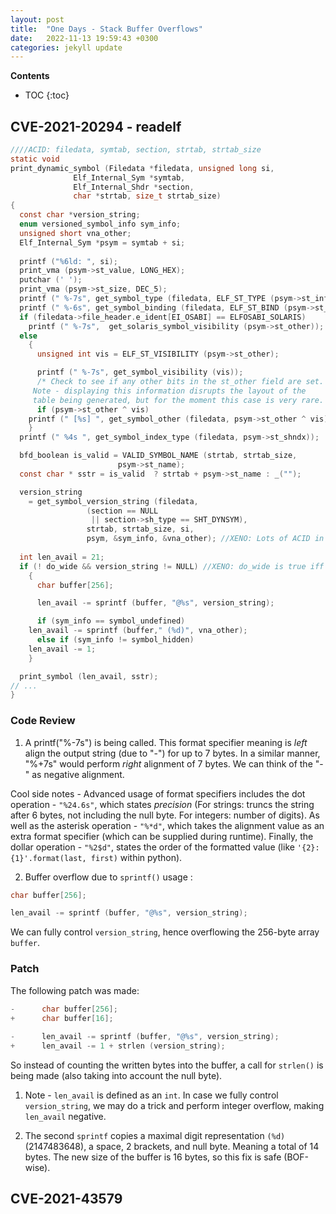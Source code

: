 ```yaml
---
layout: post
title:  "One Days - Stack Buffer Overflows"
date:   2022-11-13 19:59:43 +0300
categories: jekyll update
---
```


**Contents**
* TOC
{:toc}
## CVE-2021-20294 - readelf

```c
////ACID: filedata, symtab, section, strtab, strtab_size
static void
print_dynamic_symbol (Filedata *filedata, unsigned long si,
		      Elf_Internal_Sym *symtab,
		      Elf_Internal_Shdr *section,
		      char *strtab, size_t strtab_size)
{
  const char *version_string;
  enum versioned_symbol_info sym_info;
  unsigned short vna_other;
  Elf_Internal_Sym *psym = symtab + si;
  
  printf ("%6ld: ", si);
  print_vma (psym->st_value, LONG_HEX);
  putchar (' ');
  print_vma (psym->st_size, DEC_5);
  printf (" %-7s", get_symbol_type (filedata, ELF_ST_TYPE (psym->st_info)));
  printf (" %-6s", get_symbol_binding (filedata, ELF_ST_BIND (psym->st_info)));
  if (filedata->file_header.e_ident[EI_OSABI] == ELFOSABI_SOLARIS)
    printf (" %-7s",  get_solaris_symbol_visibility (psym->st_other));
  else
    {
      unsigned int vis = ELF_ST_VISIBILITY (psym->st_other);

      printf (" %-7s", get_symbol_visibility (vis));
      /* Check to see if any other bits in the st_other field are set.
	 Note - displaying this information disrupts the layout of the
	 table being generated, but for the moment this case is very rare.  */
      if (psym->st_other ^ vis)
	printf (" [%s] ", get_symbol_other (filedata, psym->st_other ^ vis));
    }
  printf (" %4s ", get_symbol_index_type (filedata, psym->st_shndx));

  bfd_boolean is_valid = VALID_SYMBOL_NAME (strtab, strtab_size,
					    psym->st_name);
  const char * sstr = is_valid  ? strtab + psym->st_name : _("");

  version_string
    = get_symbol_version_string (filedata,
				 (section == NULL
				  || section->sh_type == SHT_DYNSYM),
				 strtab, strtab_size, si,
				 psym, &sym_info, &vna_other); //XENO: Lots of ACID in will yield ACID out
  
  int len_avail = 21;
  if (! do_wide && version_string != NULL) //XENO: do_wide is true iff -W option passed
    {
      char buffer[256];

      len_avail -= sprintf (buffer, "@%s", version_string);

      if (sym_info == symbol_undefined)
	len_avail -= sprintf (buffer," (%d)", vna_other);
      else if (sym_info != symbol_hidden)
	len_avail -= 1;
    }

  print_symbol (len_avail, sstr);
// ...
}

```

### Code Review

1. A printf("%-7s") is being called. This format specifier meaning is *left* align the output string (due to "-") for up to 7 bytes. 
In a similar manner, "%+7s" would perform *right* alignment of 7 bytes. We can think of the "-" as negative alignment. 

Cool side notes - 
Advanced usage of format specifiers includes the dot operation - `"%24.6s"`, which states *precision* (For strings: truncs the string after 6 bytes, not including the null byte. For integers: number of digits). 
As well as the asterisk operation - `"%*d"`, which takes the alignment value as an extra format specifier (which can be supplied during runtime). 
Finally, the dollar operation - `"%2$d"`, states the order of the formatted value (like `'{2}:{1}'.format(last, first)` within python).

2. Buffer overflow due to `sprintf()` usage : 
```c
char buffer[256];

len_avail -= sprintf (buffer, "@%s", version_string);
```
We can fully control `version_string`, hence overflowing the 256-byte array `buffer`. 

### Patch

The following patch was made:
```c
-      char buffer[256];
+      char buffer[16];
 
-      len_avail -= sprintf (buffer, "@%s", version_string);
+      len_avail -= 1 + strlen (version_string);
```

So instead of counting the written bytes into the buffer, a call for `strlen()` is being made (also taking into account the null byte). 

1. Note - `len_avail` is defined as an `int`. 
In case we fully control `version_string`, we may do a trick and perform integer overflow, making `len_avail` negative. 

2. The second `sprintf` copies a maximal digit representation `(%d)` (2147483648), a space, 2 brackets, and null byte. Meaning a total of 14 bytes. The new size of the buffer is 16 bytes, so this fix is safe (BOF-wise). 

## CVE-2021-43579 
